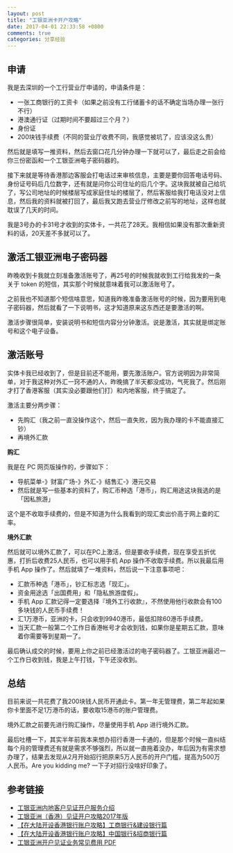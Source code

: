 ```yaml
---
layout: post
title: "工银亚洲卡开户攻略"
date: 2017-04-01 22:33:58 +0800
comments: true
categories: 分享经验
---
```

## 申请

我是去深圳的一个工行营业厅申请的，申请条件是：

- 一张工商银行的工资卡（如果之前没有工行储蓄卡的话不确定当场办理一张行不行）
- 港澳通行证（过期时间不要超过三个月？）
- 身份证
- 200块钱手续费（不同的营业厅收费不同，我感觉被坑了，应该没这么贵）

然后就是填写一推资料，然后去窗口花几分钟办理一下就可以了，最后走之前会给你三份密函和一个工银亚洲电子密码器的。

接下来就是等待香港那边客服会打电话过来审核信息，主要是要你回答电话号码、身份证号码后几位数字，还有就是问你公司住址的后几个字。这块我就被自己给坑了，写公司地址的时候楼层写成家庭住址的楼层了，然后客服给我打电话没对上信息，然后我的资料就被打回了，最后我又跑去营业厅修改之前写的地址，这样也就耽误了几天的时间。

我是3号办的卡31号才收到的实体卡，一共花了28天。我相信如果没有那次重新资料的话，20天差不多就可以了。

<!--more-->

## 激活工银亚洲电子密码器

昨晚收到卡我就立刻准备激活账号了，再25号的时候我就收到工行给我发的一条关于 token 的短信，其实那个时候就意味着我可以激活账号了。

之前我也不知道那个短信啥意思，知道我昨晚准备激活账号的时候，因为要用到电子密码器，然后就看了一下说明书，这才知道原来这东西还是要激活的啊。

激活步骤很简单，安装说明书和短信内容分分钟激活。说是激活，其实就是绑定账号和这个电子设备。

## 激活账号

实体卡我已经收到了，但是目前还不能用，要先激活账户。官方说明因为非常简单，对于我这种对外汇一窍不通的人，昨晚搞了半天都没成功，气死我了。然后刚才打了香港客服（其实没必要跟他们打）和内地客服，终于搞定了。

激活主要分两步骤：

- 先购汇（我之前一直没操作这个，然后一直失败，因为我办理的卡不能直接汇钞）
- 再境外汇款

**购汇**

我是在 PC 网页版操作的，步骤如下：

- 导航菜单-》财富广场-》外汇-》结售汇-》港元交易
- 然后就是写一些基本的资料了，购汇币种选「港币」，购汇用途这块我选的是「因私旅游」

这个是不收取手续费的，但是不知道为什么我看到的现汇卖出价高于网上查的汇率。

**境外汇款**

然后就可以境外汇款了，可以在PC上激活，但是要收手续费，现在享受五折优惠，打折后收费25人民币，也可以用手机 App 操作不收取手续费。所以我最后用手机 App 操作了。然后就填了一堆资料，然后说一下注意事项吧：

- 汇款币种选「港币」，钞汇标志选「现汇」。
- 资金用途选「出国费用」和「隐私旅游度假」。
- 手机 App 汇款记得一定要选择『境外工行收款』，不然使用他行收款会有100多块钱的人民币手续费！
- 汇1万港币，亚洲的卡，只会收到9940港币，最低扣除60港币手续费。
- 当天汇款一般第二个工作日香港帐号才会收到钱，如果你是星期五汇款，意味着你需要等到星期一了。

最后确认成交的时候，要用上你之前已经激活过的电子密码器了。工银亚洲最迟一个工作日收到钱，我是上午打钱，下午还没收到。

## 总结

目前来说一共花费了我200块钱人民币开通此卡。第一年无管理费，第二年起如果你卡里面不足1万港币的话，要收取15港币的账户管理费。

境外汇款之前要先进行购汇操作，尽量使用手机 App 进行境外汇款。

最后吐槽一下，其实半年前我本来想办招行香港一卡通的，但是那个时候一直纠结每个月的管理费还有就是需求不够强烈，所以就一直拖着没办，年后因为有需求想办理了，结果去发现从2月开始招行把原来5万人民币的开户门槛，提高为500万人民币。Are you kidding me? 一下子对招行没啥好印象了。

## 参考链接

- [工银亚洲内地客户见证开户服务介绍](https://www.icbcasia.com/ICBC/%E6%B5%B7%E5%A4%96%E5%88%86%E8%A1%8C/%E5%B7%A5%E9%93%B6%E4%BA%9A%E6%B4%B2/CN/%E4%B8%AA%E4%BA%BA%E9%87%91%E8%9E%8D/%E4%BA%BA%E6%B0%91%E5%B8%81%E5%8F%8A%E8%B7%A8%E5%A2%83%E7%90%86%E8%B4%A2/%E5%86%85%E5%9C%B0%E5%AE%A2%E6%88%B7%E6%9C%8D%E5%8A%A1%E4%B8%93%E5%8C%BA/scm_aow.htm)
- [工银亚洲（香港）见证开户攻略2017年版](http://www.typemylife.com/icbc-asia-open-account/)
- [【在大陆开设香港银行账户攻略】工商银行&建设银行篇](https://mp.weixin.qq.com/s?__biz=MzI5MzE1ODMzNQ==&mid=2652743094&idx=2&sn=3a04fe5fcef8f4d2bdc7d1f19c7f2049&scene=21)
- [【在大陆开设香港银行账户攻略】中国银行&招商银行篇](https://mp.weixin.qq.com/s?__biz=MzI5MzE1ODMzNQ==&mid=2652743094&idx=3&sn=f8b7b17a3086444a230d86d058d6e064&scene=21)
- [工银亚洲开户见证业务常见费用 PDF](http://v.icbc.com.cn/userfiles/Resources/ICBC/haiwai/Huashang/download/2017/Crossborder_fee.pdf)
